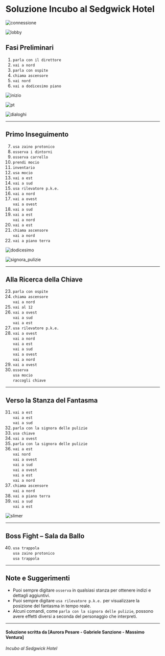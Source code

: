# Soluzione Incubo al Sedgwick Hotel

![connessione](./img/connessione.png)

![lobby](./img/lobby.png)

## Fasi Preliminari

1. `parla con il direttore`
2. `vai a nord`
3. `parla con ospite`
4. `chiama ascensore`
5. `vai nord`
6. `vai a dodicesimo piano`

![inizio](./img/inizio.png)

![pt](./img/pt.png)

![dialoghi](./img/dialoghi.png)

---

## Primo Inseguimento

7. `usa zaino protonico`
8. `osserva i dintorni`
9. `osserva carrello`
10. `prendi mocio`
11. `inventario`
12. `usa mocio`
13. `vai a est`
14. `vai a sud`
15. `usa rilevatore p.k.e.`
16. `vai a nord`
17. `vai a ovest`  
    `vai a ovest`
18. `vai a sud`
19. `vai a est`  
    `vai a nord`
20. `vai a est`
21. `chiama ascensore`  
    `vai a nord`
22. `vai a piano terra`

![dodicesimo](./img/dodicesimo.png)

![signora_pulizie](./img/signora_pulizie.png)

---

## Alla Ricerca della Chiave

23. `parla con ospite`
24. `chiama ascensore`  
    `vai a nord`
25. `vai al 12`
26. `vai a ovest`  
    `vai a sud`  
    `vai a est`
27. `usa rilevatore p.k.e.`
28. `vai a ovest`  
    `vai a nord`  
    `vai a est`  
    `vai a sud`  
    `vai a ovest`  
    `vai a nord`
29. `vai a ovest`
30. `osserva`  
    `usa mocio`  
    `raccogli chiave`

---

## Verso la Stanza del Fantasma

31. `vai a est`  
    `vai a est`  
    `vai a sud`
32. `parla con la signora delle pulizie`
33. `usa chiave`
34. `vai a ovest`
35. `parla con la signora delle pulizie`
36. `vai a est`  
    `vai nord`  
    `vai a ovest`  
    `vai a sud`  
    `vai a ovest`  
    `vai a est`  
    `vai a nord`
37. `chiama ascensore`  
    `vai a nord`
38. `vai a piano terra`
39. `vai a sud`  
    `vai a est`

![slimer](./img/slimer.png)

---

## Boss Fight – Sala da Ballo

40. `usa trappola`  
    `usa zaino protonico`  
    `usa trappola`

---

## Note e Suggerimenti

- Puoi sempre digitare `osserva` in qualsiasi stanza per ottenere indizi e dettagli aggiuntivi.
- Puoi sempre digitare `usa rilevatore p.k.e.` per visualizzare la posizione del fantasma in tempo reale.
- Alcuni comandi, come `parla con la signora delle pulizie`, possono avere effetti diversi a seconda del personaggio che interpreti.

---

#### Soluzione scritta da [Aurora Pesare - Gabriele Sanzione - Massimo Ventura]
*Incubo al Sedgwick Hotel*

